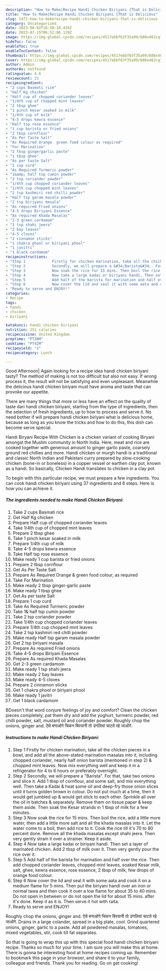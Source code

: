 ```yaml
---
description: "How to Make|Recipe Handi Chicken Biriyani {That is Delicious"
title: "How to Make|Recipe Handi Chicken Biriyani {That is Delicious"
slug: 1471-how-to-makerecipe-handi-chicken-biriyani-that-is-delicious
category: Uncategorized
date: 2023-08-02T16:58:18.426Z
date: 2023-07-15T06:52:06.129Z
image: https://img-global.cpcdn.com/recipes/4517ebbf63f35a99/680x482cq70/handi-chicken-biriyani-recipe-main-photo.jpg
hideToc: false
enableToc: true
enableTocContent: false
thumbnail: https://img-global.cpcdn.com/recipes/4517ebbf63f35a99/680x482cq70/handi-chicken-biriyani-recipe-main-photo.jpg
cover: https://img-global.cpcdn.com/recipes/4517ebbf63f35a99/680x482cq70/handi-chicken-biriyani-recipe-main-photo.jpg
author: Admin
authorAv: notfound
ratingvalue: 4.6
reviewcount: 15
recipeingredient:
- "2 cups Basmati rice"
- "Half Kg chicken"
- "Half cup of chopped coriander leaves"
- "1/4th cup of chopped mint leaves"
- "2 tbsp ghee"
- "1 pinch kesar soaked in milk"
- "1/4th cup of milk"
- "4-5 drops kewra essence"
- "Half tsp rose essence"
- "1 cup barista or fried onions"
- "2 tbsp cornflour"
- "As Per Taste Salt"
- "As Required Orange  green food colour as required"
- "For Marination"
- "2 tbsp gingergarlic paste"
- "1 tbsp ghee"
- "As per taste Salt"
- "1 cup curd"
- "As Required Turmeric powder"
- "1&amp; half tsp cumin powder"
- "2 tsp coriander powder"
- "1/4th cup chopped coriander leaves"
- "1/4th cup chopped mint leaves"
- "2 tsp kashmiri red chilli powder"
- "Half tsp garam masala powder"
- "2 tsp biriyani masala"
- "As required Fried onions"
- "4-5 drops Biriyani Essence"
- "As required Khada Masalas"
- "2-3 green cardamom"
- "1 tsp shahi jeera"
- "2 bay leaves"
- "4-5 cloves"
- "2 cinnamon sticks"
- "1 chakra phool or biriyani phool"
- "1 javitri"
- "1 black cardamom"
recipeinstructions:
- "Step 1            Firstly for chicken marination, take all the chicken pieces in a bowl, and add all the above-stated marination masalas into it, including chopped coriander, nearly half onion barista (mentioned in step 2) &amp; chopped mint leaves. Now mix everything well and keep it in a refrigerator for 4 to 6 hours or preferably overnight."
- "Step 2            Secondly, we will prepare a &#34;Barista&#34;. For that, take two onions and slice it. Add 1 tbsp of cornflour, and some salt, and mix everything well. Then take a Kadai &amp; heat some oil and deep-fry those onion slices until it turns golden brown in colour. Do not put much at a time, then it would get jumbled up &amp; would get stick to each other. Sprinkle all over the oil in batches &amp; separately. Remove them on tissue paper &amp; keep them aside. Then soak the Kesar strands in 1 tbsp of milk for a few minutes."
- "Step 3            Now soak the rice for 15 mins. Then boil the rice, add a little more water, then add a little more salt and all the khada masalas into it. Let the water come to a boil, then add rice to it. Cook the rice till it&#39;s 70 to 80 percent done. Remove all the khada masalas except shahi jeera. Then very gently strain it over a strainer. Keep it aside."
- "Step 4            Now take a large kadai or biriyani handi. Then set a layer of marinated chicken. Add 2 tbsp of milk over it. Then very gently pour the rice over it."
- "Step 5            Add half of the barista for marination and half over the rice. Then add chopped coriander leaves, chopped mint leaves, soaked Kesar milk, salt, ghee, kewra essence, rose essence, 2 tbsp of milk, few drops of orange food colour."
- "Step 6            Now cover the lid and seal it with some aata and cook it on a medium flame for 5 mins. Then put the biriyani handi over an iron or normal tawa and then cook it over a low flame for about 35 to 40 mins. Do not open in between or do not open the lid for about 15 mins. after it&#39;s done. Keep it as it is. Then serve it hot with raita."
- "Ready to serve and ENJOY!"
categories:
- Recipe
tags:
- handi
- chicken
- biriyani

katakunci: handi chicken biriyani 
nutrition: 251 calories
recipecuisine: United Kingdom
preptime: "PT38M"
cooktime: "PT42M"
recipeyield: "2"
recipecategory: Lunch

---
```



Good Afternoon| Again looking for a recipe idea handi chicken biriyani tasty? The method of making is not too difficult but also not easy. If wrong process it, the result will not be satisfying and even unpleasant. Meanwhile the delicious handi chicken biriyani must have aroma and taste that can provoke our appetite.






There are many things that more or less have an effect on the quality of taste dari handi chicken biriyani, starting from the type of ingredients, then the selection of fresh ingredients, up to how to process and serve it. No need bother if will prepare handi chicken biriyani what is delicious home, because as long as you know the tricks and how to do this, this dish can become serve  special.


Handi Biryani Recipe With Chicken is a chicken variant of cooking Biryani amongst the Muslim community in North India. Here, meat and rice are cooked together with generous amount to ginger garlic paste, coarsely ground red chillies and more. Handi chicken or murgh handi is a traditional and classic North Indian and Pakistani curry prepared by slow-cooking chicken (bone-in or boneless) in a copper vessel or earthen clay pot, known as a handi. So basically, Chicken Handi translates to chicken in a clay pot.


To begin with this particular recipe, we must prepare a few ingredients. You can cook handi chicken biriyani using 37 ingredients and 6 steps. Here is how you can achieve it.

<!--inarticleads1-->

##### The ingredients needed to make Handi Chicken Biriyani:

1. Take 2 cups Basmati rice
1. Get Half Kg chicken
1. Prepare Half cup of chopped coriander leaves
1. Take 1/4th cup of chopped mint leaves
1. Prepare 2 tbsp ghee
1. Take 1 pinch kesar soaked in milk
1. Prepare 1/4th cup of milk
1. Take 4-5 drops kewra essence
1. Take Half tsp rose essence
1. Make ready 1 cup barista or fried onions
1. Prepare 2 tbsp cornflour
1. Get As Per Taste Salt
1. Prepare As Required Orange &amp; green food colour, as required
1. Take For Marination
1. Make ready 2 tbsp ginger-garlic paste
1. Make ready 1 tbsp ghee
1. Get As per taste Salt
1. Prepare 1 cup curd
1. Take As Required Turmeric powder
1. Take 1&amp; half tsp cumin powder
1. Take 2 tsp coriander powder
1. Take 1/4th cup chopped coriander leaves
1. Prepare 1/4th cup chopped mint leaves
1. Take 2 tsp kashmiri red chilli powder
1. Make ready Half tsp garam masala powder
1. Get 2 tsp biriyani masala
1. Prepare As required Fried onions
1. Take 4-5 drops Biriyani Essence
1. Prepare As required Khada Masalas
1. Get 2-3 green cardamom
1. Make ready 1 tsp shahi jeera
1. Make ready 2 bay leaves
1. Make ready 4-5 cloves
1. Prepare 2 cinnamon sticks
1. Get 1 chakra phool or biriyani phool
1. Make ready 1 javitri
1. Get 1 black cardamom


BDoesn&#39;t that word conjure feelings of joy and comfort? Clean the chicken pieces completely, pat them dry and add the yoghurt, turmeric powder, red chilli powder, salt, mustard oil and coriander powder. Roughly chop the onions, ginger and. ऐसे बनाओगे चिकन बिरयानी तो उंगलियां चाटते रहे जाओगे. 

<!--inarticleads2-->

##### Instructions to make Handi Chicken Biriyani:

1. Step 1            Firstly for chicken marination, take all the chicken pieces in a bowl, and add all the above-stated marination masalas into it, including chopped coriander, nearly half onion barista (mentioned in step 2) &amp; chopped mint leaves. Now mix everything well and keep it in a refrigerator for 4 to 6 hours or preferably overnight.
1. Step 2            Secondly, we will prepare a &#34;Barista&#34;. For that, take two onions and slice it. Add 1 tbsp of cornflour, and some salt, and mix everything well. Then take a Kadai &amp; heat some oil and deep-fry those onion slices until it turns golden brown in colour. Do not put much at a time, then it would get jumbled up &amp; would get stick to each other. Sprinkle all over the oil in batches &amp; separately. Remove them on tissue paper &amp; keep them aside. Then soak the Kesar strands in 1 tbsp of milk for a few minutes.
1. Step 3            Now soak the rice for 15 mins. Then boil the rice, add a little more water, then add a little more salt and all the khada masalas into it. Let the water come to a boil, then add rice to it. Cook the rice till it&#39;s 70 to 80 percent done. Remove all the khada masalas except shahi jeera. Then very gently strain it over a strainer. Keep it aside.
1. Step 4            Now take a large kadai or biriyani handi. Then set a layer of marinated chicken. Add 2 tbsp of milk over it. Then very gently pour the rice over it.
1. Step 5            Add half of the barista for marination and half over the rice. Then add chopped coriander leaves, chopped mint leaves, soaked Kesar milk, salt, ghee, kewra essence, rose essence, 2 tbsp of milk, few drops of orange food colour.
1. Step 6            Now cover the lid and seal it with some aata and cook it on a medium flame for 5 mins. Then put the biriyani handi over an iron or normal tawa and then cook it over a low flame for about 35 to 40 mins. Do not open in between or do not open the lid for about 15 mins. after it&#39;s done. Keep it as it is. Then serve it hot with raita.
1. Ready to serve and ENJOY!

Roughly chop the onions, ginger and. ऐसे बनाओगे चिकन बिरयानी तो उंगलियां चाटते रहे जाओगे. Drains in a large colander, spread in a big plate, cool. Grind quartered onions, ginger, garlic to a paste. Add all powdered masalas, tomatoes, mixed vegetables, stir, cook till fat separates. 

So that is going to wrap this up with this special food handi chicken biriyani recipe. Thanks so much for your time. I am sure you will make this at home. There is gonna be interesting food at home recipes coming up. Remember to bookmark this page in your browser, and share it to your family, colleague and friends. Thank you for reading. Go on get cooking!
